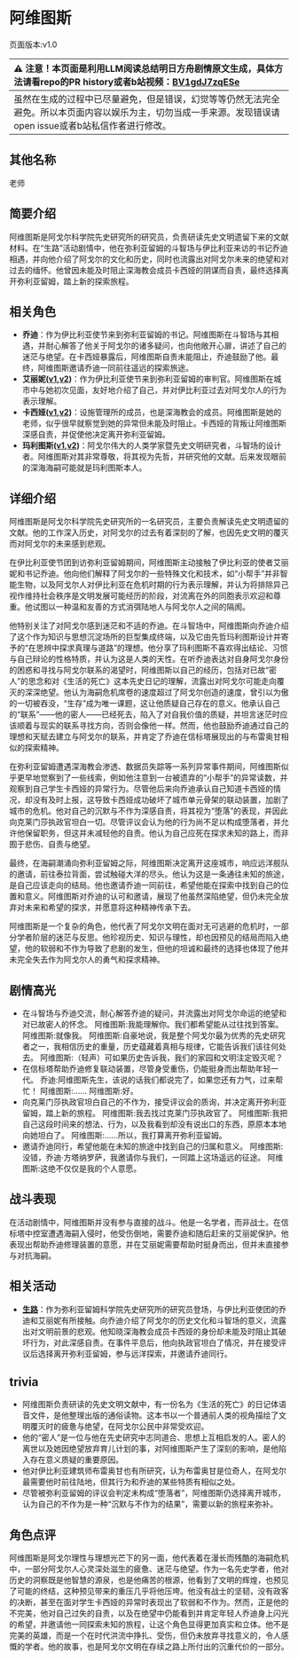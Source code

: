 # 阿维图斯
页面版本:v1.0
 

| :warning: 注意！本页面是利用LLM阅读总结明日方舟剧情原文生成，具体方法请看repo的PR history或者b站视频：[BV1gdJ7zqESe](https://www.bilibili.com/video/BV1gdJ7zqESe/)         |
|:----------------------------|
| 虽然在生成的过程中已尽量避免，但是错误，幻觉等等仍然无法完全避免。所以本页面内容以娱乐为主，切勿当成一手来源。发现错误请open issue或者b站私信作者进行修改。|



## 其他名称
老师
## 简要介绍
阿维图斯是阿戈尔科学院先史研究所的研究员，负责研读先史文明遗留下来的文献材料。在“生路”活动剧情中，他在弥利亚留姆的斗智场与伊比利亚来访的书记乔迪相遇，并向他介绍了阿戈尔的文化和历史，同时也流露出对阿戈尔未来的绝望和对过去的缅怀。他曾因未能及时阻止深海教会成员卡西娅的阴谋而自责，最终选择离开弥利亚留姆，踏上新的探索旅程。
## 相关角色
-   **乔迪**：作为伊比利亚使节来到弥利亚留姆的书记。阿维图斯在斗智场与其相遇，并耐心解答了他关于阿戈尔的诸多疑问，也向他敞开心扉，讲述了自己的迷茫与绝望。在卡西娅暴露后，阿维图斯自责未能阻止，乔迪鼓励了他。最终，阿维图斯邀请乔迪一同前往遥远的探索旅途。
-   **艾丽妮([v1](char_4009_irene.md),[v2](../char_v3/char_4009_irene.md))**：作为伊比利亚使节来到弥利亚留姆的审判官。阿维图斯在城市中与她初次见面，友好地介绍了自己，并对伊比利亚过去对阿戈尔人的行为表示理解。
-   **卡西娅([v1](extended_char_ka_xi_ya.md),[v2](../char_v3/extended_char_ka_xi_ya.md))**：设施管理所的成员，也是深海教会的成员。阿维图斯是她的老师，似乎很早就察觉到她的异常但未能及时阻止。卡西娅的背叛让阿维图斯深感自责，并促使他决定离开弥利亚留姆。
-   **玛利图斯([v1](extended_char_ma_li_tu_si.md),[v2](../char_v3/extended_char_ma_li_tu_si.md))**：阿戈尔伟大的人类学家暨先史文明研究者，斗智场的设计者。阿维图斯对其非常尊敬，将其视为先哲，并研究他的文献。后来发现眼前的深海海嗣可能就是玛利图斯本人。
## 详细介绍
阿维图斯是阿戈尔科学院先史研究所的一名研究员，主要负责解读先史文明遗留的文献。他的工作深入历史，对阿戈尔的过去有着深刻的了解，也因先史文明的覆灭而对阿戈尔的未来感到悲观。

在伊比利亚使节团到访弥利亚留姆期间，阿维图斯主动接触了伊比利亚的使者艾丽妮和书记乔迪。他向他们解释了阿戈尔的一些特殊文化和技术，如“小帮手”并非智能生物，以及阿戈尔人对伊比利亚在危机时期的行为表示理解，并认为将排除异己视作维持社会秩序是文明发展可能经历的阶段，对流离在外的同胞表示欢迎和尊重。他试图以一种温和友善的方式消弭陆地人与阿戈尔人之间的隔阂。

他特别关注了对阿戈尔感到迷茫和不适的乔迪。在斗智场中，阿维图斯向乔迪介绍了这个作为知识与思想沉淀场所的巨型集成终端，以及它由先哲玛利图斯设计并寄予的“在思辨中探求真理与道路”的理想。他分享了玛利图斯不喜欢得出结论、习惯与自己辩论的性格特质，并认为这是人类的天性。在听乔迪表达对自身阿戈尔身份的困惑和寻找与阿戈尔联系的渴望时，阿维图斯以自己的经历，包括对已故“密人”的思念和对《生活的死亡》这本先史日记的理解，流露出对阿戈尔可能走向覆灭的深深绝望。他认为海嗣危机席卷的速度超过了阿戈尔创造的速度，曾引以为傲的一切被吞没，“生存”成为唯一课题，这让他质疑自己存在的意义。他承认自己的“联系”——他的密人——已经死去，陷入了对自我价值的质疑，并坦言迷茫时应该顺着与现实的联系寻找方向，否则会像他一样。然而，他也鼓励乔迪通过自己的理想和天赋去建立与阿戈尔的联系，并肯定了乔迪在信标塔展现出的与布雷奥甘相似的探索精神。

在弥利亚留姆遭遇深海教会渗透、数据员失踪等一系列异常事件期间，阿维图斯似乎更早地觉察到了一些线索，例如他注意到一台被遗弃的“小帮手”的异常读数，并观察到自己学生卡西娅的异常行为。尽管他后来向乔迪承认自己知道卡西娅的情况，却没有及时上报，这导致卡西娅成功破坏了城市单元骨架的联动装置，加剧了城市的危机。他对自己的沉默与不作为深感自责，将其视为“堕落”的表现，并因此向克莱门莎执政官坦白一切。尽管评议会认为他的行为尚不足以构成堕落者，并允许他保留职务，但这并未减轻他的自责。他认为自己应死在探求未知的路上，而非囿于悲伤、自责与绝望。

最终，在海嗣潮涌向弥利亚留姆之际，阿维图斯决定离开这座城市，响应远洋舰队的邀请，前往泰拉背面，尝试触碰大洋的尽头。他认为这是一条通往未知的旅途，是自己应该走向的结局。他也邀请乔迪一同前往，希望他能在探索中找到自己的位置和意义。阿维图斯对乔迪的认可和邀请，展现了他虽然深陷绝望，但仍未完全放弃对未来和希望的探求，并愿意将这种精神传承下去。

阿维图斯是一个复杂的角色，他代表了阿戈尔文明在面对无可逃避的危机时，一部分学者阶层的迷茫与反思。他珍视历史、知识与理性，却也因预见的结局而陷入绝望，他的软弱和不作为导致了悲剧的发生，但他的坦诚和最终的选择也体现了他并未完全失去作为阿戈尔人的勇气和探求精神。
## 剧情高光
*   在斗智场与乔迪交流，耐心解答乔迪的疑问，并流露出对阿戈尔命运的绝望和对已故密人的怀念。
    阿维图斯:我能理解你。我们都希望能从过往找到答案。
    阿维图斯:就像我。
    阿维图斯:自豪地说，我是整个阿戈尔最为优秀的先史研究者之一，我相信历史的重量，历史蕴藏着真相与规律，它能告诉我们该往何处去。
    阿维图斯:（轻声）可如果历史告诉我，我们的家园和文明注定毁灭呢？
*   在信标塔帮助乔迪修复联动装置，尽管身受重伤，仍能挺身而出帮助年轻一代。
    乔迪:阿维图斯先生，该说的话我们都说完了，如果您还有力气，过来帮忙！
    阿维图斯:......
    阿维图斯:好。
*   向克莱门莎执政官坦白自己的不作为，接受评议会的质询，并决定离开弥利亚留姆，踏上新的旅程。
    阿维图斯:我去找过克莱门莎执政官了。
    阿维图斯:我把自己这段时间来的想法、行为，以及我看到却没有说出口的东西，原原本本地向她坦白了。
    阿维图斯:......所以，我打算离开弥利亚留姆。
*   邀请乔迪同行，希望他能在未知的旅途中找到自己的归属和意义。
    阿维图斯:没错，乔迪·方塔纳罗萨，我邀请你与我们，一同踏上这场遥远的征途。
    阿维图斯:这绝不仅仅是我的个人意愿。
## 战斗表现
在活动剧情中，阿维图斯并没有参与直接的战斗。他是一名学者，而非战士。在信标塔中控室遭遇海嗣入侵时，他受伤倒地，需要乔迪和随后赶来的艾丽妮保护。他表现出帮助乔迪修理装置的意愿，并在艾丽妮需要帮助时挺身而出，但并未直接参与对抗海嗣。
## 相关活动
-   **[生路](../stories/act34side.md)**：作为弥利亚留姆科学院先史研究所的研究员登场，与伊比利亚使团的乔迪和艾丽妮有所接触。向乔迪介绍了阿戈尔的历史文化和斗智场的意义，流露出对文明前景的悲观。他知晓深海教会成员卡西娅的身份却未能及时阻止其破坏行为，对此深感自责。在事件平息后，他向执政官坦白了情况，并在接受评议后选择离开弥利亚留姆，参与远洋探索，并邀请乔迪同行。
## trivia
*   阿维图斯负责研读的先史文明文献中，有一份名为《生活的死亡》的日记体语音文件，是他整理出版的通俗读物。这本书以一个普通前人类的视角描绘了文明覆灭时的疲惫与绝望，在阿戈尔公民中非常受欢迎。
*   他的“密人”是一位与他在先史研究中志同道合、思想上互相启发的人。密人的离世以及她因绝望放弃育儿计划的事，对阿维图斯产生了深刻的影响，是他陷入存在意义质疑的重要原因。
*   他对伊比利亚建筑师布雷奥甘也有所研究，认为布雷奥甘是位奇人，在阿戈尔最需要他时前往陆地，但其行为和乔迪的某些特质有相似之处。
*   尽管被弥利亚留姆的评议会判定未构成“堕落者”，阿维图斯仍选择离开城市，认为自己的不作为是一种“沉默与不作为的结果”，需要以新的旅程来弥补。
## 角色点评
阿维图斯是阿戈尔理性与理想光芒下的另一面，他代表着在漫长而残酷的海嗣危机中，一部分阿戈尔人心灵深处滋生的疲惫、迷茫与绝望。作为一名先史学者，他对历史的洞察既是他智慧的源泉，也是他痛苦的根源，他看到了文明的辉煌，也预见了可能的终结，这种预见带来的重压几乎将他压垮。他没有战士的坚韧，没有政客的决断，甚至在面对学生卡西娅的异常时表现出了软弱和不作为。然而，正是他的不完美，他对自己过失的自责，以及在绝望中仍能看到并肯定年轻人乔迪身上闪光的希望，并邀请他一同探索未知的旅程，让这个角色显得更加真实和立体。他不是完美的英雄，而是一个在时代洪流中挣扎、受伤，但仍未放弃寻找意义的，令人感慨的学者。他的故事，也是阿戈尔文明在存续之路上所付出的沉重代价的一部分。